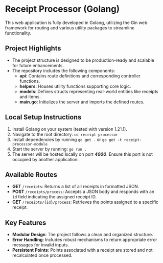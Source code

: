 # Receipt Processor (Golang)
This web application is fully developed in Golang, utilizing the Gin web framework for routing and various utility packages to streamline functionality.

## Project Highlights
- The project structure is designed to be production-ready and scalable for future enhancements.
- The repository includes the following components:
  - **api**: Contains route definitions and corresponding controller functions.
  - **helpers**: Houses utility functions supporting core logic.
  - **models**: Defines structs representing real-world entities like receipts and items.
  - **main.go**: Initializes the server and imports the defined routes.

## Local Setup Instructions
1. Install Golang on your system (tested with version 1.21.1).
2. Navigate to the root directory: `cd receipt-processor`
3. Install dependencies by running `go get .` or `go get -t receipt-processor-module`
3. Start the server by running: `go run .`
4. The server will be hosted locally on port **_4000_**. Ensure this port is not occupied by another application.

## Available Routes
- **GET** `/receipts`: Returns a list of all receipts in formatted JSON.
- **POST** `/receipts/process`: Accepts a JSON body and responds with an `id` field indicating the assigned receipt ID.
- **GET** `/receipts/{id}/process`: Retrieves the points assigned to a specific receipt.

## Key Features
- **Modular Design**: The project follows a clean and organized structure.
- **Error Handling**: Includes robust mechanisms to return appropriate error messages for invalid inputs.
- **Persistent Points**: Points associated with a receipt are stored and not recalculated once processed.
